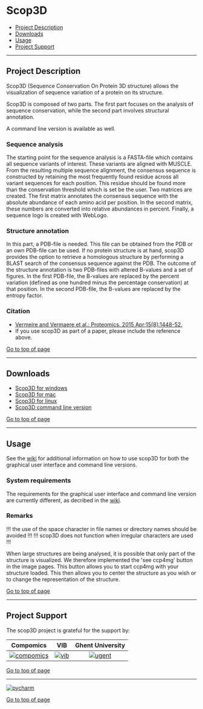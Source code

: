 # Scop3D

 * [Project Description](#project-description)
 * [Downloads](#downloads)
 * [Usage](#usage)
 * [Project Support](#project-support)

----

## Project Description

Scop3D (Sequence Conservation On Protein 3D structure) allows the visualization of sequence variation of a protein on its structure.

Scop3D is composed of two parts. The first part focuses on the analysis of sequence conservation, while the second part involves structural annotation.

A command line version is available as well.

### Sequence analysis

The starting point for the sequence analysis is a FASTA-file which contains all sequence variants of interest. These variants are aligned with MUSCLE. From the resulting multiple sequence alignment, the consensus sequence is constructed by retaining the most frequently found residue across all variant sequences for each position. This residue should be found more than the conservation threshold which is set be the user. Two matrices are created. The first matrix annotates the consensus sequence with the absolute abundance of each amino acid per position. In the second matrix, these numbers are converted into relative abundances in percent. Finally, a sequence logo is created with WebLogo.

### Structure annotation

In this part, a PDB-file is needed. This file can be obtained from the PDB or an own PDB-file can be used. If no protein structure is at hand, scop3D provides the option to retrieve a homologous structure by performing a BLAST search of the consensus sequence against the PDB. The outcome of the structure annotation is two PDB-files with altered B-values and a set of figures. In the first PDB-file, the B-values are replaced by the percent variation (defined as one hundred minus the percentage conservation) at that position. In the second PDB-file, the B-values are replaced by the entropy factor.

### Citation
 * [Vermeire and Vermaere et al.: Proteomics. 2015 Apr;15(8):1448-52.](http://www.ncbi.nlm.nih.gov/pubmed/25641949)
 * If you use scop3D as part of a paper, please include the reference above.

[Go to top of page](#scop3d)

----

## Downloads

  * [Scop3D for windows](http://genesis.ugent.be/colims/scop3D-Windows-Version)
  * [Scop3D for mac](http://genesis.ugent.be/downloadredirect.php?toolname=scop3D-mac)
  * [Scop3D for linux](http://genesis.ugent.be/downloadredirect.php?toolname=scop3D-linux)
  * [Scop3D command line version](https://github.com/compomics/scop3d/blob/master/scop3D/command_line.py)

[Go to top of page](#scop3d)

----

## Usage
See the [wiki](https://github.com/compomics/scop3d/wiki) for additional information on how to use scop3D for both the graphical user interface and command line versions.

### System requirements
The requirements for the graphical user interface and command line version are currently different, as decribed in the [wiki](https://github.com/compomics/scop3d/wiki).

### Remarks
!!! the use of the space character in file names or directory names should be avoided !!!
!!! scop3D does not function when irregular characters are used !!!

When large structures are being analysed, it is possible that only part of the structure is visualized. We therefore implemented the 'see ccp4mg' button in the image pages. This button allows you to start ccp4mg with your structure loaded. This then allows you to center the structure as you wish or to change the representation of the structure.

[Go to top of page](#scop3d)

----

## Project Support

The scop3D project is grateful for the support by:

| Compomics | VIB | Ghent University|
|:--:|:--:|:--:|
| [![compomics](http://genesis.ugent.be/public_data/image/compomics.png)](http://www.compomics.com) | [![vib](http://genesis.ugent.be/public_data/image/vib.png)](http://www.vib.be) | [![ugent](http://genesis.ugent.be/public_data/image/ugent.png)](http://www.ugent.be/en) |

[Go to top of page](#scop3d)

----

[![pycharm](https://www.jetbrains.com/pycharm/docs/logo_pycharm.png)](https://www.jetbrains.com/pycharm/)

[Go to top of page](#scop3d)
